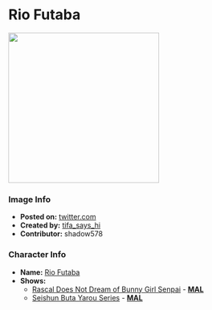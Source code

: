 # Rio Futaba

<img src="https://raw.githubusercontent.com/shadow578/Project-Padoru/master/Padoru/bunny-girl-senpai-rio-futaba.png" height="300">

### Image Info
* **Posted on:**     [twitter.com](https://twitter.com/Tifa_says_Hi/status/1205833513263456257)
* **Created by:**    [tifa_says_hi](https://github.com/shadow578/Project-Padoru/blob/master/table-of-contents/creators/tifasayshi.md)
* **Contributor:**   shadow578

### Character Info
* **Name:**   [Rio Futaba](https://myanimelist.net/character/163452)
* **Shows:**
  * [Rascal Does Not Dream of Bunny Girl Senpai](https://github.com/shadow578/Project-Padoru/blob/master/table-of-contents/shows/RascalDoesNotDreamofBunnyGirlSenpai.md) - [__MAL__](https://myanimelist.net/anime/37450/Seishun_Buta_Yarou_wa_Bunny_Girl_Senpai_no_Yume_wo_Minai)
  * [Seishun Buta Yarou Series](https://github.com/shadow578/Project-Padoru/blob/master/table-of-contents/shows/SeishunButaYarouSeries.md) - [__MAL__](https://myanimelist.net/manga/70399/Seishun_Buta_Yarou_Series)


